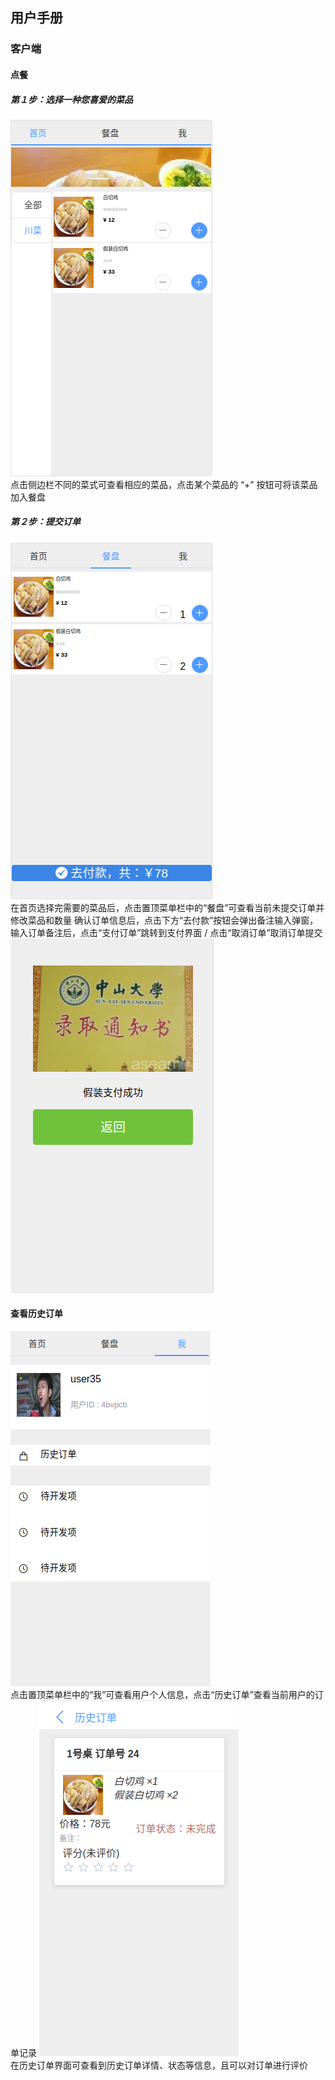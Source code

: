 ##  用户手册
###  客户端
####  点餐
#####  第１步：选择一种您喜爱的菜品
![1](../image/handbook/1.png)
<br>
点击侧边栏不同的菜式可查看相应的菜品，点击某个菜品的 “+” 按钮可将该菜品加入餐盘
#####  第２步：提交订单
![2](../image/handbook/2.png)
<br>
在首页选择完需要的菜品后，点击置顶菜单栏中的“餐盘”可查看当前未提交订单并修改菜品和数量
确认订单信息后，点击下方“去付款”按钮会弹出备注输入弹窗，输入订单备注后，点击“支付订单”跳转到支付界面 / 点击“取消订单”取消订单提交
![3](../image/handbook/3.png)
<br>
####  查看历史订单
![4](../image/handbook/4.png)
<br>
点击置顶菜单栏中的“我”可查看用户个人信息，点击“历史订单”查看当前用户的订单记录
![5](../image/handbook/5.png)
<br>
在历史订单界面可查看到历史订单详情、状态等信息，且可以对订单进行评价

